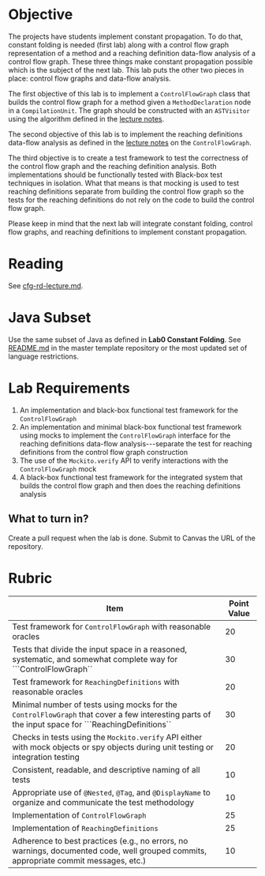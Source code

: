 # Objective

The projects have students implement constant propagation. To do that, constant folding is needed (first lab) along with a control flow graph representation of a method and a reaching definition data-flow analysis of a control flow graph. These three things make constant propagation possible which is the subject of the next lab.  This lab puts the other two pieces in place: control flow graphs and data-flow analysis.

The first objective of this lab is to implement a `ControlFlowGraph` class that builds the control flow graph for a method given a `MethodDeclaration` node in a `CompilationUnit`. The graph should be constructed with an `ASTVisitor` using the algorithm defined in the [lecture notes](https://bitbucket.org/byucs329/byu-cs-329-lecture-notes/src/master/cfg-rd-lecture.md). 

The second objective of this lab is to implement the reaching definitions data-flow analysis as defined in the [lecture notes](https://bitbucket.org/byucs329/byu-cs-329-lecture-notes/src/master/cfg-rd-lecture.md) on the `ControlFlowGraph`.

The third objective is to create a test framework to test the correctness of the control flow graph and the reaching definition analysis. Both implementations should be functionally tested with Black-box test techniques in isolation. What that means is that mocking is used to test reaching definitions separate from building the control flow graph so the tests for the reaching definitions do not rely on the code to build the control flow graph. 

Please keep in mind that the next lab will integrate constant folding, control flow graphs, and reaching definitions to implement constant propagation.  

# Reading

See [cfg-rd-lecture.md](https://bitbucket.org/byucs329/byu-cs-329-lecture-notes/src/master/cfg-rd-lecture.md).

# Java Subset

Use the same subset of Java as defined in **Lab0 Constant Folding**. See [README.md](https://github.com/byu-cs329/lab0-constant-folding) in the master template repository or the most updated set of language restrictions.

# Lab Requirements

  1. An implementation and black-box functional test framework for the `ControlFlowGraph` 
  2. An implementation and minimal black-box functional test framework using mocks to implement the `ControlFlowGraph` interface for the reaching definitions data-flow analysis---separate the test for reaching definitions from the control flow graph construction
  3. The use of the ```Mockito.verify``` API to verify interactions with the ```ControlFlowGraph``` mock
  4. A black-box functional test framework for the integrated system that builds the control flow graph and then does the reaching definitions analysis

## What to turn in?

Create a pull request when the lab is done. Submit to Canvas the URL of the repository.

# Rubric

| Item | Point Value |
| ------- | ----------- |
| Test framework for ```ControlFlowGraph``` with reasonable oracles | 20 |
| Tests that divide the input space in a reasoned, systematic, and somewhat complete way for ```ControlFlowGraph``| 30 |
| Test framework for ```ReachingDefinitions``` with reasonable oracles | 20 |
| Minimal number of tests using mocks for the ```ControlFlowGraph``` that cover a few interesting parts of the input space for ```ReachingDefinitions``| 30 |
| Checks in tests using the ```Mockito.verify``` API either with mock objects or spy objects during unit testing or integration testing | 20 |
| Consistent, readable, and descriptive naming of all tests | 10 |
| Appropriate use of `@Nested`, `@Tag`, and `@DisplayName` to organize and communicate the test methodology | 10 | | 
| Implementation of ```ControlFlowGraph``` | 25 |
| Implementation of ```ReachingDefinitions``` | 25 |
| Adherence to best practices (e.g., no errors, no warnings, documented code, well grouped commits, appropriate commit messages, etc.) | 10 | |